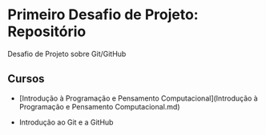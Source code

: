# Primeiro Desafio de Projeto: Repositório

Desafio de Projeto sobre Git/GitHub

## Cursos

- [Introdução à Programação e Pensamento Computacional](Introdução à Programação e Pensamento Computacional.md)

- Introdução ao Git e a GitHub
